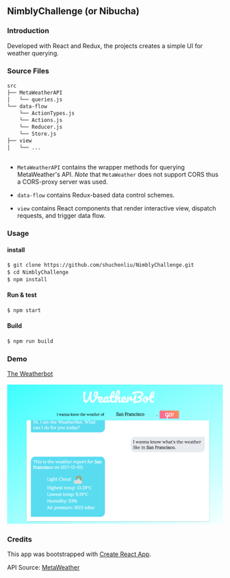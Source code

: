NimblyChallenge (or Nibucha)
---

### Introduction
Developed with React and Redux, the projects creates a simple UI for weather querying.

### Source Files
```
src
├── MetaWeatherAPI
│   └── queries.js
└── data-flow
    └── ActionTypes.js
    └── Actions.js
    └── Reducer.js
    └── Store.js
├── view
│   └── ...
    
```

- `MetaWeatherAPI` contains the wrapper methods for querying MetaWeather's API. *Note* that `MetaWeather` does not support CORS thus a CORS-proxy server was used.

- `data-flow` contains Redux-based data control schemes.
- `view` contains React components that render interactive view, dispatch requests, and trigger data flow.


### Usage

#### install
```sh
$ git clone https://github.com/shuchenliu/NimblyChallenge.git
$ cd NimblyChallenge
$ npm install
```

#### Run & test

```sh
$ npm start
```

#### Build

```sh
$ npm run build
```

### Demo
[The Weatherbot](https://weatherbot-react.herokuapp.com/)  
<br>
![demo](./demo.png)


### Credits

This app was bootstrapped with [Create React App](https://github.com/facebookincubator/create-react-app).

API Source: [MetaWeather](https://www.metaweather.com/api/)
